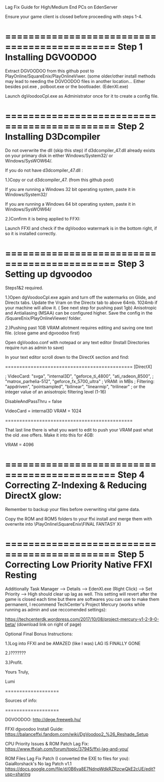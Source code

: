
Lag Fix Guide for High/Medium End PCs on EdenServer

Ensure your game client is closed before proceeding with steps 1-4.


=============================================
Step 1 Installing DGVOODOO 
=============================================

Extract DGVOODOO from this github post to PlayOnline/SquareEnix/PlayOnlineViwer. (some older/other install methods may lead to needing the DGVOODOO files in another location... Either besides pol.exe , polboot.exe or the bootloader. (EdenXI.exe)

Launch dgVoodooCpl.exe as Administrator once for it to create a config file.

=============================================
Step 2 Installing D3Dcompiler 
=============================================

Do not overwrite the dll (skip this step) if d3dcompiler_47.dll already exists on your primary disk in either Windows/System32/ or Windows/SysWOW64/.

If you do not have d3dcompiler_47.dll :

1.)Copy or cut d3dcompiler_47. (from this github post)

If you are running a Windows 32 bit operating system, paste it in Windows/System32/

If you are running a Windows 64 bit operating system, paste it in Windows/SysWOW64/


2.)Confirm it is being applied to FFXI:
 
Launch FFXI and check if the dgVoodoo watermark is in the bottom right, if so it is installed correctly.

=============================================
Step 3 Setting up dgvoodoo 
=============================================
Steps1&2 required.

1.)Open dgVoodooCpl.exe again and turn off the watermarks on Glide, and Directx tabs.
Update the Vram on the Directx tab to above 64mb. 1024mb if your machine will allow it. ( See next step for pushing past 1gb)
Anisotropic and Antialiasing (MSAA) can be configured higher.
Save the config in the /SquareEnix/PlayOnlineViewer/ folder.

2.)Pushing past 1GB VRAM allotment requires editing and saving one text file. (close game and dgvoodoo first)

Open dgVoodoo.conf with notepad or any text editor (Install Directories require run as admin to save)

In your text editor scroll down to the DirectX section and find:

=============================================
[DirectX]

;  VideoCard: "svga", "internal3D", "geforce_ti_4800", "ati_radeon_8500",
;             "matrox_parhelia-512", "geforce_fx_5700_ultra"
;       VRAM: in MBs
;  Filtering: "appdriven", "pointsampled", "bilinear", "linearmip", "trilinear"
;             or the integer value of an anisotropic filtering level (1-16)

DisableAndPassThru                  = false

VideoCard                           = internal3D
VRAM                                = 1024

=============================================

That last line there is what you want to edit to push your VRAM past what the old .exe offers. Make it into this for 4GB:

VRAM                                = 4096


=============================================
Step 4 Correcting Z-Indexing & Reducing DirectX glow: 
=============================================

Remember to backup your files before overwriting vital game data.


Copy the ROM and ROM5 folders to your ffxi install and merge them with overwrite into \PlayOnline\SquareEnix\FINAL FANTASY XI


=============================================
Step 5 Correcting Low Priority Native FFXI Resting 
=============================================

Additionally Task Manager --> Details --> EdenXI.exe (Right Click) --> Set Priority --> High should clear up lag as well.
This setting will revert after the game is closed each time but there are softwares you can use to make them permanent, I recommend TechCenter's Project Mercury (works while running as admin and use reccomended settings):

https://techcenterdk.wordpress.com/2017/10/08/project-mercury-v1-2-9-0-beta/ (download link on right of page)





Optional Final Bonus Instructions:

1.)Log into FFXI and be AMAZED (like I was) LAG IS FINALLY GONE

2.)???????

3.)Profit.



Yours Truly,

Lumi


===================

Sources of info:

===================

DGVOODOO:
http://dege.freeweb.hu/

FFXI dgvoodoo Install Guide:
https://balanceffxi.fandom.com/wiki/DgVoodoo2_%26_Reshade_Setup

CPU Priority Issues & ROM Patch Lag Fix:
https://www.ffxiah.com/forum/topic/37945/ffxi-lag-and-you/

ROM Files Lag Fix Patch (I converted the EXE to files for you):
GaiaRorshack's No lag Patch v1.1
https://docs.google.com/file/d/0B6va8E7NdnpWdkRZRzcwQkE2cUE/edit?usp=sharing
